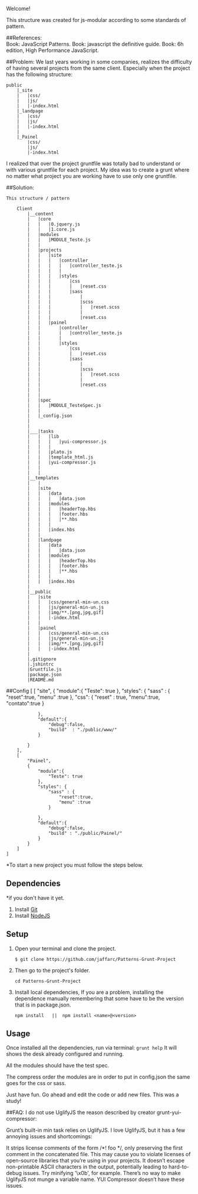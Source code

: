 Welcome!

This structure was created for js-modular according to some standards of pattern.

##References:  
	Book: JavaScript Patterns. 
	Book: javascript the definitive guide. 
	Book: 6h edition, High Performance JavaScript.    

##Problem:
We last years working in some companies, realizes the difficulty of having several projects from the same client. Especially when the project has the following structure:

	public
		|_site 
		|	|css/
		|  	|js/
		|  	|-index.html
		|_landpage
		|	|css/
		|	|js/
		|	|-index.html
		|
		|_Painel
			|css/
			|js/
			|-index.html

I realized that over the project gruntfile was totally bad to understand or with various gruntfile for each project.
My idea was to create a grunt where no matter what project you are working have to use only one gruntfile.

##Solution:

	This structure / pattern  

		Client
			|__content
			|	|core
			|	|	|0.jquery.js
			|	|	|1.core.js
			|	|modules
			|	|	|MODULE_Teste.js
			|	|
			|	|projects
			|	|	|site
			|	|	|	|controller
			|	|	|	|	|controller_teste.js
			|	|	|	|	
			|	|	|	|styles
			|	|	|		|css
			|	|	|		|	|reset.css
			|	|	|		|sass
			|	|	|			|
			|	|	|			|scss
			|	|	|			|	|reset.scss
			|	|	|			|
			|	|	|			|reset.css
			|	|	|painel
			|	|		|controller
			|	|		|	|controller_teste.js
			|	|		|	
			|	|		|styles
			|	|			|css
			|	|			|	|reset.css
			|	|			|sass
			|	|				|
			|	|				|scss
			|	|				|	|reset.scss
			|	|				|
			|	|				|reset.css
			|	|
			|	|
			|	|spec
			|	|	|MODULE_TesteSpec.js
			|	|
			|	|_config.json
			|	
			|	
			|___|tasks
			|	|	|lib
			|	|	|	|yui-compressor.js
			|	|	|	
			|	|	|plato.js
			|	|	|template_html.js
			|	|	|yui-compressor.js
			|	|
			|	|
			|__templates
			|	|
			|	|site
			|	|	|data
			|	|	|	|data.json
			|	|	|modules
			|	|	|	|headerTop.hbs
			|	|	|	|footer.hbs	
			|	|	|	|**.hbs
			|	|	|	
			|	|	|index.hbs
			|	|	
			|	|landpage	
			|	|	|data
			|	|	|	|data.json
			|	|	|modules
			|	|	|	|headerTop.hbs
			|	|	|	|footer.hbs	
			|	|	|	|**.hbs
			|	|	|	
			|	|	|index.hbs
			|
			|__public
			|	|site
			|	|	|css/general-min-un.css
			|	|	|js/general-min-un.js	
			|	|	|img/**.[png,jpg,gif]
			|	|	|-index.html
			|	|
			|	|painel
			|	|	|css/general-min-un.css
			|	|	|js/general-min-un.js	
			|	|	|img/**.[png,jpg,gif]
			|	|	|-index.html
			|
			|.gitignore
			|.jshintrc
			|Gruntfile.js
			|package.json
			|README.md



##Config
	[
	    [
	        "site",
	        {
	            "module":{
	            	"Teste": true
	            },
	            "styles": {
		        	"sass" : {
		        		"reset":true,
		        		"menu" :true
		        	},
		        	"css": {
		        		"reset" :  true,
		        		"menu":true,
		        		"contato":true
		        	}

			    },
			    "default":{
			    	"debug":false,
			    	"build"  : "./public/www/"
			    }

	        }
	    ],
	  	[
	        "Painel",
	   		{
	            "module":{
	            	"Teste": true
	            },
	            "styles": {
		        	"sass" : {
		        		"reset":true,
		        		"menu" :true
		        	}

			    },
			    "default":{
				    "debug":false,
				    "build" : "./public/Painel/"
				}
	        }
	    ]
	]		




*To start a new project you must follow the steps below.

## Dependencies
*if you don't have it yet.

1. Install [Git](http://git-scm.com/download/)
2. Install [NodeJS](http://nodejs.org/download/)

## Setup
1. Open your terminal and clone the project.
	
	```
	$ git clone https://github.com/jaffarc/Patterns-Grunt-Project
	```

2. Then go to the project's folder.
	```
	cd Patterns-Grunt-Project
	```

3.  Install local dependencies, If you are a problem, installing the dependence manually remembering that some have to be the version that is in package.json.

	```
	npm install   ||  npm install <name>@<version>
	```


## Usage

Once installed all the dependencies, run via terminal:
	```
 	grunt help
	``` 
	It will shows the desk already configured and running.

All the modules should have the test spec. 

The compress order the modules are in order to put in config.json
the same goes for the css or sass.


Just have fun. Go ahead and edit the code or add new files. This was a study!


##FAQ: 
I do not use UglifyJS the reason described by creator grunt-yui-compressor:

Grunt’s built-in min task relies on UglifyJS. I love UglifyJS, but it has a few annoying issues and shortcomings:

It strips license comments of the form /*! foo */, only preserving the first comment in the concatenated file. This may cause you to violate licenses of open-source libraries that you’re using in your projects.
It doesn’t escape non-printable ASCII characters in the output, potentially leading to hard-to-debug issues. Try minifying '\x0b', for example.
There’s no way to make UglifyJS not munge a variable name.
YUI Compressor doesn’t have these issues.


